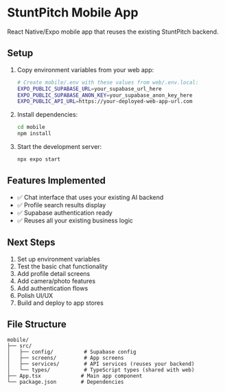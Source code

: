 # StuntPitch Mobile App

React Native/Expo mobile app that reuses the existing StuntPitch backend.

## Setup

1. Copy environment variables from your web app:
   ```bash
   # Create mobile/.env with these values from web/.env.local:
   EXPO_PUBLIC_SUPABASE_URL=your_supabase_url_here
   EXPO_PUBLIC_SUPABASE_ANON_KEY=your_supabase_anon_key_here
   EXPO_PUBLIC_API_URL=https://your-deployed-web-app-url.com
   ```

2. Install dependencies:
   ```bash
   cd mobile
   npm install
   ```

3. Start the development server:
   ```bash
   npx expo start
   ```

## Features Implemented

- ✅ Chat interface that uses your existing AI backend
- ✅ Profile search results display
- ✅ Supabase authentication ready
- ✅ Reuses all your existing business logic

## Next Steps

1. Set up environment variables
2. Test the basic chat functionality
3. Add profile detail screens
4. Add camera/photo features
5. Add authentication flows
6. Polish UI/UX
7. Build and deploy to app stores

## File Structure

```
mobile/
├── src/
│   ├── config/          # Supabase config
│   ├── screens/         # App screens
│   ├── services/        # API services (reuses your backend)
│   └── types/           # TypeScript types (shared with web)
├── App.tsx             # Main app component
└── package.json        # Dependencies
```
